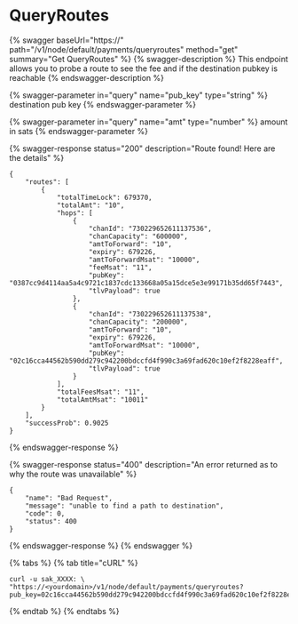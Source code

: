 # QueryRoutes

{% swagger baseUrl="https://<yourdomain>" path="/v1/node/default/payments/queryroutes" method="get" summary="Get QueryRoutes" %}
{% swagger-description %}
This endpoint allows you to probe a route to see the fee and if the destination pubkey is reachable
{% endswagger-description %}

{% swagger-parameter in="query" name="pub_key" type="string" %}
destination pub key
{% endswagger-parameter %}

{% swagger-parameter in="query" name="amt" type="number" %}
amount in sats
{% endswagger-parameter %}

{% swagger-response status="200" description="Route found! Here are the details" %}
```
{
    "routes": [
        {
            "totalTimeLock": 679370,
            "totalAmt": "10",
            "hops": [
                {
                    "chanId": "730229652611137536",
                    "chanCapacity": "600000",
                    "amtToForward": "10",
                    "expiry": 679226,
                    "amtToForwardMsat": "10000",
                    "feeMsat": "11",
                    "pubKey": "0387cc9d4114aa5a4c9721c1837cdc133668a05a15dce5e3e99171b35dd65f7443",
                    "tlvPayload": true
                },
                {
                    "chanId": "730229652611137538",
                    "chanCapacity": "200000",
                    "amtToForward": "10",
                    "expiry": 679226,
                    "amtToForwardMsat": "10000",
                    "pubKey": "02c16cca44562b590dd279c942200bdccfd4f990c3a69fad620c10ef2f8228eaff",
                    "tlvPayload": true
                }
            ],
            "totalFeesMsat": "11",
            "totalAmtMsat": "10011"
        }
    ],
    "successProb": 0.9025
}
```
{% endswagger-response %}

{% swagger-response status="400" description="An error returned as to why the route was unavailable" %}
```
{
    "name": "Bad Request",
    "message": "unable to find a path to destination",
    "code": 0,
    "status": 400
}
```
{% endswagger-response %}
{% endswagger %}

{% tabs %}
{% tab title="cURL" %}
```
curl -u sak_XXXX: \
"https://<yourdomain>/v1/node/default/payments/queryroutes?pub_key=02c16cca44562b590dd279c942200bdccfd4f990c3a69fad620c10ef2f8228eaff&amt=10"
```
{% endtab %}
{% endtabs %}
